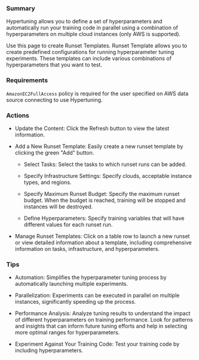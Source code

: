 ### **Summary**

Hypertuning allows you to define a set of hyperparameters 
and automatically run your training code in parallel 
using a combination of hyperparameters on multiple 
cloud instances (only AWS is supported).

Use this page to create Runset Templates. 
Runset Template allows you to create predefined 
configurations for running hyperparameter tuning experiments. 
These templates can include various combinations of hyperparameters 
that you want to test.

### **Requirements**

```AmazonEC2FullAccess``` policy is required for 
the user specified on AWS data source connecting to use Hypertuning.

### **Actions**

- Update the Content: Click the Refresh button to view the latest information.

- Add a New Runset Template: Easily create a new runset template by clicking the green "Add" button.
   
  - Select Tasks: Select the tasks to which runset runs can be added.
  
  - Specify Infrastructure Settings: Specify clouds, acceptable instance types, and regions. 
  
  - Specify Maximum Runset Budget: Specify the maximum runset budget. When the budget is reached, training will be stopped and instances will be destroyed.

  - Define Hyperparameters: Specify training variables that will have different values for each runset run.

- Manage Runset Templates: Click on a table row to launch a new runset or view detailed information about a template, including comprehensive information on tasks, infrastructure, and hyperparameters. 

### **Tips**

- Automation: Simplifies the hyperparameter tuning process by automatically launching multiple experiments.

- Parallelization: Experiments can be executed in parallel on multiple instances, significantly speeding up the process.

- Performance Analysis: Analyze tuning results to understand the impact of different hyperparameters on training performance. Look for patterns and insights that can inform future tuning efforts and help in selecting more optimal ranges for hyperparameters.

- Experiment Against Your Training Code: Test your training code by including hyperparameters.